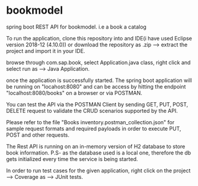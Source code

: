 # bookmodel
spring boot REST API for bookmodel. i.e a book a catalog


To run the application, clone this repository into and IDE(i have used Eclipse version 2018-12 (4.10.0)) or download the repository as .zip --> extract the project and import it in your IDE.

browse through com.sap.book, select Application.java class, right click and select run as --> Java Application.

once the application is successfully started. The spring boot application will be running on "locahost:8080" and can be access by hitting the endpoint "localhost:8080/books" on a browser or via POSTMAN.

You can test the API via the  POSTMAN Client by sending GET, PUT, POST, DELETE request to validate the CRUD scenarios supported by the API.

Please refer to the file "Books inventory.postman_collection.json" for sample request formats and required payloads in order to execute PUT, POST and other requests.

The Rest API is running on an in-memory version of H2 database to store book information. P.S- as the database used is a local one, therefore the db gets initialized every time the service is being started.

In order to run test cases for the given application, right click on the project --> Coverage as --> JUnit tests.
